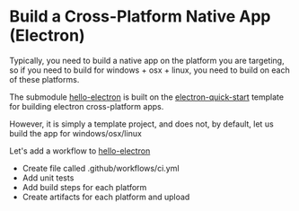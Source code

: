 # Build a Cross-Platform Native App (Electron)

Typically, you need to build a native app on the platform you are targeting,  so if you need to build for windows + osx + linux, you need to build on each of these platforms.


The submodule [hello-electron](./hello-electron) is built on the [electron-quick-start](https://github.com/electron/electron-quick-start) template for building electron cross-platform apps.

However, it is simply a template project, and does not, by default, let us build the app for windows/osx/linux

Let's add a workflow to [hello-electron](https://github.com/cfogelklou/hello-electron) 

- Create file called .github/workflows/ci.yml
- Add unit tests
- Add build steps for each platform
- Create artifacts for each platform and upload

